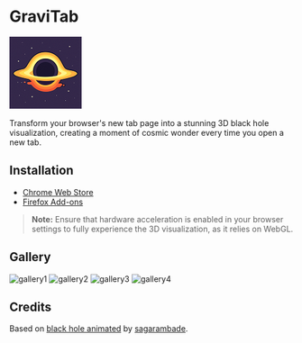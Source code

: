 # GraviTab

![GraviTab](icons/icon128.png)

Transform your browser's new tab page into a stunning 3D black hole visualization, creating a moment of cosmic wonder every time you open a new tab.

## Installation

- [Chrome Web Store]()
- [Firefox Add-ons]()

> **Note:** Ensure that hardware acceleration is enabled in your browser settings to fully experience the 3D visualization, as it relies on WebGL.

## Gallery

![gallery1](https://github.com/user-attachments/assets/ca448ea2-c8cd-436e-aa16-559dce7c9e8e)
![gallery2](https://github.com/user-attachments/assets/5c588842-c007-4571-8eaf-5bc2691943ab)
![gallery3](https://github.com/user-attachments/assets/dd77e73a-3f06-455e-8547-3c03511857d6)
![gallery4](https://github.com/user-attachments/assets/ba5c5eb0-a2f4-4d5b-bef5-9ac643ff5c85)

## Credits

Based on [black hole animated](https://jsfeed.io/code/6e37r7to76/black-hole-animated) by [sagarambade](https://jsfeed.io/sagarambade).
